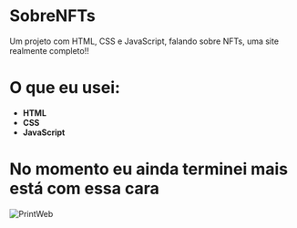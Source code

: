 # SobreNFTs
Um projeto com HTML, CSS e JavaScript, falando sobre NFTs, uma site realmente completo!!
# O que eu usei:
* **HTML**
* **CSS**
* **JavaScript**

# No momento eu ainda terminei mais está com essa cara
![PrintWeb](https://user-images.githubusercontent.com/93020566/155201223-8761a9e8-35dc-49f7-ba9d-07e5dd7e5096.png)
